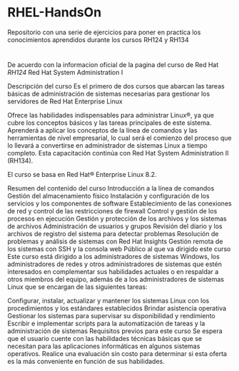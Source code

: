 # RHEL-HandsOn
Repositorio con una serie de ejercicios para poner en practica los conocimientos aprendidos durante los cursos RH124 y RH134


# 
De acuerdo con la informacion oficial de la pagina del curso de Red Hat *RH124*  Red Hat System Administration I


Descripción del curso
Es el primero de dos cursos que abarcan las tareas básicas de administración de sistemas necesarias para gestionar los servidores de Red Hat Enterprise Linux

Ofrece las habilidades indispensables para administrar Linux®, ya que cubre los conceptos básicos y las tareas principales de este sistema. Aprenderá a aplicar los conceptos de la línea de comandos y las herramientas de nivel empresarial, lo cual será el comienzo del proceso que lo llevará a convertirse en administrador de sistemas Linux a tiempo completo. Esta capacitación continúa con Red Hat System Administration II (RH134).

El curso se basa en Red Hat® Enterprise Linux 8.2.

Resumen del contenido del curso
Introducción a la línea de comandos
Gestión del almacenamiento físico
Instalación y configuración de los servicios y los componentes de software
Establecimiento de las conexiones de red y control de las restricciones de firewall
Control y gestión de los procesos en ejecución
Gestión y protección de los archivos y los sistemas de archivos
Administración de usuarios y grupos
Revisión del diario y los archivos de registro del sistema para detectar problemas
Resolución de problemas y análisis de sistemas con Red Hat Insights
Gestión remota de los sistemas con SSH y la consola web
Público al que va dirigido este curso
Este curso está dirigido a los administradores de sistemas Windows, los administradores de redes y otros administradores de sistemas que estén interesados en complementar sus habilidades actuales o en respaldar a otros miembros del equipo, además de a los administradores de sistemas Linux que se encargan de las siguientes tareas:

Configurar, instalar, actualizar y mantener los sistemas Linux con los procedimientos y los estándares establecidos
Brindar asistencia operativa
Gestionar los sistemas para supervisar su disponibilidad y rendimiento
Escribir e implementar scripts para la automatización de tareas y la administración de sistemas
Requisitos previos para este curso
Se espera que el usuario cuente con las habilidades técnicas básicas que se necesitan para las aplicaciones informáticas en algunos sistemas operativos.
Realice una evaluación sin costo para determinar si esta oferta es la más conveniente en función de sus habilidades.
